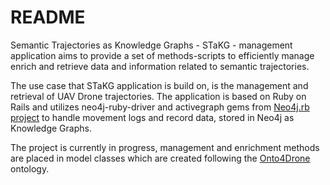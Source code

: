 # README
Semantic Trajectories as Knowledge Graphs - STaKG - management application aims to provide a set of methods-scripts to efficiently manage enrich and retrieve data and information related to semantic trajectories. 

The use case that STaKG application is build on, is the management and retrieval of UAV Drone trajectories.
The application is based on Ruby on Rails and utilizes neo4j-ruby-driver and activegraph gems from [Neo4j.rb project](http://neo4jrb.io/) to handle movement logs and record data, stored in Neo4j as Knowledge Graphs.

The project is currently in progress, management and enrichment methods are placed in model classes which are created following the [Onto4Drone](https://github.com/KotisK/onto4drone) ontology.
